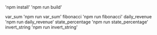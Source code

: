 'npm install'
'npm run build'

var_sum 'npm run var_sum'
fibonacci 'npm run fibonacci'
daily_revenue 'npm run daily_revenue'
state_percentage 'npm run state_percentage'
invert_string 'npm run invert_string'
